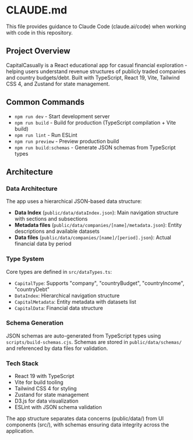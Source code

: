 # CLAUDE.md

This file provides guidance to Claude Code (claude.ai/code) when working with code in this repository.

## Project Overview

CapitalCasually is a React educational app for casual financial exploration - helping users understand revenue structures of publicly traded companies and country budgets/debt. Built with TypeScript, React 19, Vite, Tailwind CSS 4, and Zustand for state management.

## Common Commands

- `npm run dev` - Start development server
- `npm run build` - Build for production (TypeScript compilation + Vite build)
- `npm run lint` - Run ESLint
- `npm run preview` - Preview production build
- `npm run build:schemas` - Generate JSON schemas from TypeScript types

## Architecture

### Data Architecture
The app uses a hierarchical JSON-based data structure:

- **Data Index** (`public/data/dataIndex.json`): Main navigation structure with sections and subsections
- **Metadata files** (`public/data/companies/[name]/metadata.json`): Entity descriptions and available datasets
- **Data files** (`public/data/companies/[name]/[period].json`): Actual financial data by period

### Type System
Core types are defined in `src/dataTypes.ts`:
- `CapitalType`: Supports "company", "countryBudget", "countryIncome", "countryDebt"
- `DataIndex`: Hierarchical navigation structure
- `CapitalMetadata`: Entity metadata with datasets list
- `CapitalData`: Financial data structure

### Schema Generation
JSON schemas are auto-generated from TypeScript types using `scripts/build-schemas.cjs`. Schemas are stored in `public/data/schemas/` and referenced by data files for validation.

### Tech Stack
- React 19 with TypeScript
- Vite for build tooling
- Tailwind CSS 4 for styling
- Zustand for state management
- D3.js for data visualization
- ESLint with JSON schema validation

The app structure separates data concerns (public/data/) from UI components (src/), with schemas ensuring data integrity across the application.